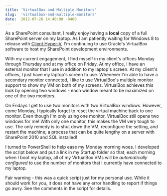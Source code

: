 ```yaml
---
title: 'VirtualBox and Multiple Monitors'
slug:  'virtualbox-and-multiple-monitors'
date:  2012-07-26 14:40:00 -0400
---
```


As a SharePoint consultant, I really enjoy having a **local** copy of a full SharePoint server on my laptop. As I am patiently waiting for Windows 8 to release with [Client Hyper-V](http://technet.microsoft.com/library/hh857623.aspx), I'm continuing to use Oracle's VirtualBox software to host my SharePoint development environments.

<!--more-->

With my current engagement, I find myself in my client's offices Monday through Thursday and at my office on Friday. At my office, I have an external monitor that I use in addition to my laptop's screen. At my client's offices, I just have my laptop's screen to use. Whenever I'm able to have a secondary monitor connected, I like to use VirtualBox's multiple monitor support to show my VM on both of my screens. VirtualBox achieves this look by opening two windows - each window meant to be maximized on one of the two monitors.

On Fridays I get to use two monitors with two VirtualBox windows. However, come Monday, I typically forget to reset the virtual machine back to one monitor. Even though I'm only using one monitor, VirtualBox still opens two windows for me! With only one monitor, this makes the VM very tough to use. The only remedy is to shut down the VM, reconfigure the setting, and restart the machine; a process that can be quite lengthy on a server with SharePoint 2010 and SQL installed!

I turned to PowerShell to help ease my Monday morning woes. I developed the script below and put a link in my Startup folder so that, each morning when I boot my laptop, all of my VirtualBox VMs will be *automatically configured* to use the number of monitors that I currently have connected to my laptop.

Fair warning - this was a quick script just for my personal use. While it should work for you, it does not have any error handling to report if things go awry. See the comments in the script for details.

<script src="https://gist.github.com/smayes5/00df1d04a69f82bad17a.js"></script>

